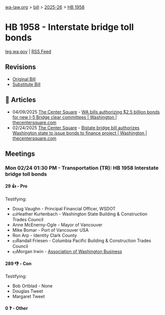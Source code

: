 [wa-law.org](/) > [bill](/bill/) > [2025-26](/bill/2025-26/) > [HB 1958](/bill/2025-26/hb/1958/)

# HB 1958 - Interstate bridge toll bonds
[leg.wa.gov](https://app.leg.wa.gov/billsummary?BillNumber=1958&Year=2025&Initiative=false) | [RSS Feed](./rss.xml)

## Revisions
* [Original Bill](1/)
* [Substitute Bill](S/)

## 📰 Articles
* 04/09/2025 [The Center Square](/org/the_center_square/) - [WA bills authorizing $2.5 billion bonds for new I-5 Bridge clear committees | Washington | thecentersquare.com](https://www.thecentersquare.com/washington/article_61b96e8e-b743-47e3-87e1-071f371a8642.html#:~:text=House%20Bill%201958)
* 02/24/2025 [The Center Square](/org/the_center_square/) - [Bistate bridge bill authorizes Washington state to issue bonds to finance project | Washington | thecentersquare.com](https://www.thecentersquare.com/washington/article_6fd89978-f302-11ef-818d-2be6dd98a106.html#:~:text=House%20Bill%201958’s)

## Meetings
### Mon 02/24 01:30 PM - Transportation (TR): HB 1958 Interstate bridge toll bonds
#### 29 👍 - Pro
Testifying:
* Doug Vaughn - Principal Financial Officer, WSDOT
* 💵Heather Kurtenbach - Washington State Building & Construction Trades Council
* Anne McEnerny-Ogle - Mayor of Vancouver
* Mike Bomar - Port of Vancouver USA
* Ron Arp - Identity Clark County
* 💵Randall Friesen - Columbia Pacific Building & Construction Trades Council
* 💵Morgan Irwin - [Association of Washington Business](/org/association_of_washington_business/)

#### 289 👎 - Con
Testifying:
* Bob Ortblad - None
* Douglas Tweet
* Margaret Tweet

#### 0 ❓ - Other
